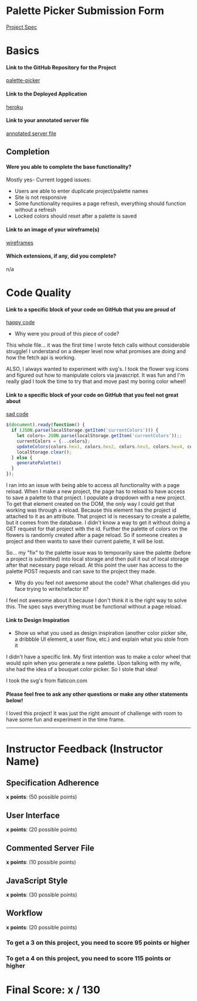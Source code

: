# Palette Picker Submission Form

[Project Spec](http://frontend.turing.io/projects/palette-picker.html)

# Basics

#### Link to the GitHub Repository for the Project
[palette-picker](https://github.com/Tobin-jn/bouquet-palette)

#### Link to the Deployed Application
[heroku](https://perfect-palette.herokuapp.com/)

#### Link to your annotated server file
[annotated server file](https://github.com/Tobin-jn/bouquet-palette/blob/annotated/server.js)

## Completion

#### Were you able to complete the base functionality?

Mostly yes-
Current logged issues:
* Users are able to enter duplicate project/palette names
* Site is not responsive
* Some functionality requires a page refresh, everything should function without a refresh
* Locked colors should reset after a palette is saved

#### Link to an image of your wireframe(s)
[wireframes](https://github.com/Tobin-jn/bouquet-palette/blob/master/images/palette-picker-wireframe.png)

#### Which extensions, if any, did you complete?

n/a

# Code Quality

#### Link to a specific block of your code on GitHub that you are proud of
[happy code](https://github.com/Tobin-jn/bouquet-palette/blob/master/public/js/apiCalls.js)

* Why were you proud of this piece of code?

This whole file... it was the first time I wrote fetch calls without considerable struggle! I understand on a deeper level now what promises are doing and how the fetch api is working.

ALSO, I always wanted to experiment with svg's. I took the flower svg icons and figured out how to manipulate colors via javascript. It was fun and I'm really glad I took the time to try that and move past my boring color wheel!

#### Link to a specific block of your code on GitHub that you feel not great about
[sad code](https://github.com/Tobin-jn/bouquet-palette/blob/master/public/js/script.js)
```javascript
$(document).ready(function() {
  if (JSON.parse(localStorage.getItem('currentColors'))) {
    let colors= JSON.parse(localStorage.getItem('currentColors'));;
    currentColors = {...colors};
    updateColors(colors.hex1, colors.hex2, colors.hex3, colors.hex4, colors.hex5)
    localStorage.clear();
  } else {
    generatePalette()
  }
});
```

I ran into an issue with being able to access all functionality with a page reload. When I make a new project, the page has to reload to have access to save a palette to that project. I populate a dropdown with a new project. To get that element created on the DOM, the only way I could get that working was through a reload. Because this element has the project id attached to it as an attribute. That project id is necessary to create a palette, but it comes from the database. I didn't know a way to get it without doing a GET request for that project with the id. Further the palette of colors on the flowers is randomly created after a page reload. So if someone creates a project and then wants to save their current palette, it will be lost. 

So... my "fix" to the palette issue was to temporarily save the palette (before a project is submitted) into local storage and then pull it out of local storage after that necessary page reload. At this point the user has access to the palette POST requests and can save to the project they made.


* Why do you feel not awesome about the code? What challenges did you face trying to write/refactor it?

I feel not awesome about it because I don't think it is the right way to solve this. The spec says everything must be functional without a page reload. 

#### Link to Design Inspiration

* Show us what you used as design inspiration (another color picker site, a dribbble UI element, a user flow, etc.) and explain what you stole from it

I didn't have a specific link. My first intention was to make a color wheel that would spin when you generate a new palette. Upon talking with my wife, she had the idea of a bouquet color picker. So I stole that idea!

I took the svg's from flaticon.com

#### Please feel free to ask any other questions or make any other statements below!

I loved this project! It was just the right amount of challenge with room to have some fun and experiment in the time frame.

-----


# Instructor Feedback (Instructor Name)

## Specification Adherence

**x points**: (50 possible points)

## User Interface

**x points**: (20 possible points)

## Commented Server File

**x points**: (10 possible points)

## JavaScript Style

**x points**: (30 possible points)

## Workflow

**x points**: (20 possible points)


### To get a 3 on this project, you need to score 95 points or higher
### To get a 4 on this project, you need to score 115 points or higher

# Final Score: x / 130
